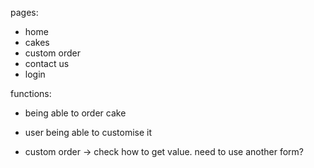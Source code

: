 pages: 
- home
- cakes
- custom order
- contact us
- login

functions: 
- being able to order cake
- user being able to customise it

- custom order -> check how to get value. need to use another form?